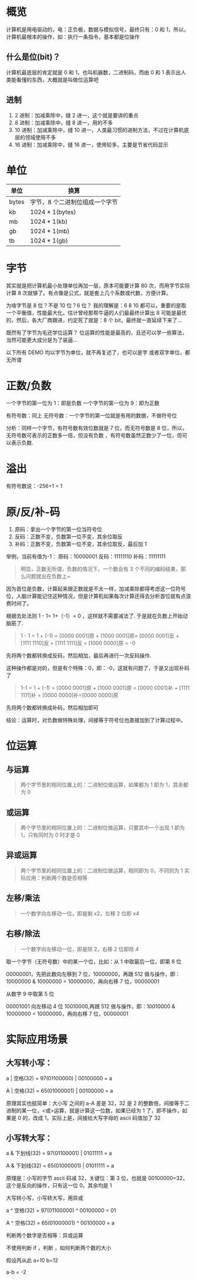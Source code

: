 # 概览

计算机是用电驱动的，电：正负极，数据与模拟信号，最终只有：0 和 1，所以，计算机最根本的操作，如：执行一条指令，基本都是位操作

## 什么是位\(bit\)？

计算机最底层的肯定就是 0 和 1，也叫机器数，二进制码，而由 0 和 1 表示出人类能看懂的东西，大概就是叫做位运算吧

## 进制

1. 2 进制：加减乘除中，缝 2 进一，这个就是要讲的重点
2. 8 进制：加减乘除中，缝 8 进一，用的不多
3. 10 进制：加减乘除中，缝 10 进一，人类最习惯的进制方法，不过在计算机底层的领域使用不多
4. 16 进制：加减乘除中，缝 16 进一，使用较多，主要是节省代码显示

# 单位

| 单位   | 换算                           |
| ----- | ------------------------------ |
| bytes | 字节，8 个二进制位组成一个字节 |
| kb    | 1024 \* 1(bytes)               |
| mb    | 1024 \* 1(kb)                  |
| gb    | 1024 \* 1(mb)                  |
| tb    | 1024 \* 1(gb)                  |

# 字节


其实就是把计算机最小处理单位再加一层，原本可能要计算 80 次，而用字节实际计算 8 次就够了。有点像是公式，就是套上几个系数或代数，方便计算。

为啥字节是 8 位？不是 10 位？6 位？
我的理解是：6 8 10 都可以，重要的是取一个平衡值，性能最大化。估计曾经那帮牛逼的人们最最终计算出 8 可能是最优的，然后，各大厂商跟进，约定死了就是：8 个 bit，最终就一直延续下来了...

既然有了字节为毛还学位运算？
位运算的性能是最高的，且还可以学一些算法，当然可能更大成分是为了装逼...

以下所有 DEMO 均以字节为单位，就不再复述了，也可以是字 或者双字单位，都无所谓

# 正数/负数

一个字节的第一位为 1：即是负数
一个字节的第一位为 9：即为正数

有符号数：同上
无符号数：一个字节的第一位就是有用的数据，不做符号位

分析：同样一个字节，有符号数有效位数就是 7 位，而无符号数是 8 位，所以，无符号数可表示的正数多一倍，但没有负数 ，有符号数虽然正数少了一位，但可以表示负数.

# 溢出

有符号数说：\-256\+1 = 1

# 原/反/补-码

1. 原码：拿出一个字节的第一位当符号位
2. 反码：正数不变，负数第一位不变，其余位取反
3. 补码：正数不变，负数第一位不变，其余位取反，最后加 1

举例，当前有值为\-1：
原码：10000001
反码：11111110
补码：11111111

> 明显，正数无所谓，负数的情况下，一个数会有 3 个不同的编码结果，那么问题就出在负数上~

因为首位是负数，计算起来跟正数就是不太一样，加减乘除都得考虑这一位符号位，人脑计算能记住这种情况，但是计算机如果每次计算还得去分析首位就有点浪费时间了。

根据去处法则 1 \- 1= 1\+（\-1）= 0 ，这样就不需要减法了. 于是就在负数上开始动脑筋了.

> 1 \- 1 = 1 \+ \(\-1\) = \[0000 0001\]原 \+ \[1000 0001\]原= \[0000 0001\]反 \+ \[1111 1110\]反 = \[1111 1111\]反 = \[1000 0000\]原 = \-0

先将两个数都转换成反码，然后相加，最后再进行一次反码操作.

这种操作都是对的，但是有个特殊：0，即：\-0，这就有问题了，于是又出现补码了

> 1\-1 = 1 \+ \(\-1\) = \[0000 0001\]原 \+ \[1000 0001\]原 = \[0000 0001\]补 \+ \[1111 1111\]补 = \[0000 0000\]补=\[0000 0000\]原

先将两个数都转换成补码，然后相加即可

结论：运算时，对负数做特殊处理，间接等于符号位也直接加到了计算过程中。

# 位运算

## 与运算

> 两个字节里的相同位置上的：二进制位做运算，如果都为 1 即为 1，其余都为 0

## 或运算

> 两个字节里的相同位置上的：二进制位做运算，只要其中一个出现 1 即为 1，只有同时为 0 时才是 0

## 异或运算

> 两个字节里的相同位置上的：二进制位做运算，相同即为 0，不同则为 1
> 实际应用：判断两个数是否相等

## 左移/乘法

> 一个数字向左移动一位，即是剩 x2，左移 2 位即 x4

## 右移/除法

> 一个数字向左移动一位，即是除 2，右移 2 位即除 4

取一个字节（无符号数）中的某一个位，比如：从 1 中取最后一位，即第 8 位

00000001，先把此数向左移到 7 位，10000000，再跟 512 做与操作，即：10000000 & 10000000 = 10000000，再向右移 7 位，00000001

从数字 9 中取第 5 位

00001001 向左移动 4 位 10010000,再跟 512 做与操作，即：10010000 & 10000000 = 10000000，再向右移 7 位，00000001

# 实际应用场景

## 大写转小写：

a | 空格\(32\) = 97\(01100000\) | 00100000 = a

A | 空格\(32\) = 65\(01000001\) | 00100000 = a

原理其实也挺简单：大小写 之间的 a\-A 差是 32，32 是 2 的整数倍，间接等于二进制的某一位，\<或\>运算，就是计算这一位数，如果已经为 1 了，即不操作，如果是 0 的，改成 1，实际上是，间接给大写字母的 ascii 码值加了 32

## 小写转大写：

a & 下划线\(32\) = 97\(01100001\) | 01011111 = a

A & 下划线\(32\) = 65\(01000001\) | 01011111 = a

原理是：小写的字节 ascii 码减 32，关键位：第 3 位，也就是 00100000=32，这个是反向的操作，只有这一位 0，其余均是 1

大写转小写，小写转大写，用异或

a ^ 空格\(32\) = 97\(01100000\) ^ 00100000 = 01

A ^ 空格\(32\) = 65\(01000001\) ^ 00100000 = a

判断两个数字是否相等：异或运算

不使用判断 if ，判断 ，如何判断两个数的大小

假设丙从此 a=10 b=12

a\-b = \-2
